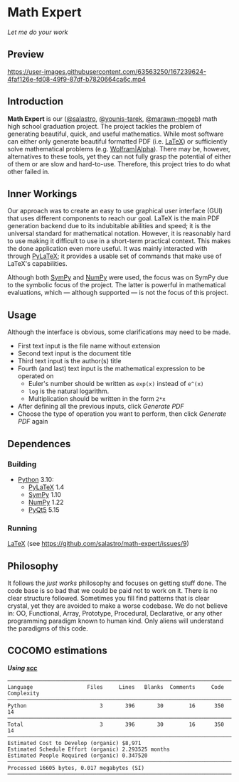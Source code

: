 <!-- vim:set et sw=4 ts=4 tw=72: -->
# Math Expert
*Let me do your work*

## Preview

https://user-images.githubusercontent.com/63563250/167239624-4faf126e-fd08-49f9-87df-b7820664ca6c.mp4

## Introduction

**Math Expert** is our ([@salastro](https://github.com/salastro), [@younis-tarek](https://github.com/younis-tarek),
[@marawn-mogeb](https://github.com/marawan-mogeb)) math high school
graduation project. The project tackles the problem of generating
beautiful, quick, and useful mathematics. While most software can either
only generate beautiful formatted PDF (i.e. [LaTeX](https://www.latex-project.org/))
or sufficiently solve mathematical problems (e.g. [Wolfram|Alpha](https://wolframalpha.com/)).
There may be, however, alternatives to these tools, yet they can not
fully grasp the potential of either of them or are slow and hard-to-use.
Therefore, this project tries to do what other failed in.

## Inner Workings

Our approach was to create an easy to use graphical user interface (GUI)
that uses different components to reach our goal. LaTeX is the main PDF
generation backend due to its indubitable abilities and speed; it is the
universal standard for mathematical notation. However, it is reasonably
hard to use making it difficult to use in a short-term practical
context. This makes the done application even more useful. It was mainly
interacted with through [PyLaTeX](https://jeltef.github.io/PyLaTeX/); it
provides a usable set of commands that make use of LaTeX's capabilities.

Although both [SymPy](https://www.sympy.org/) and [NumPy](https://numpy.org/)
were used, the focus was on SymPy due to the symbolic focus of the
project. The latter is powerful in mathematical evaluations, which
— although supported — is not the focus of this project.

## Usage

Although the interface is obvious, some clarifications may need to be
made.
* First text input is the file name without extension
* Second text input is the document title
* Third text input is the author(s) title
* Fourth (and last) text input is the mathematical expression to be
  operated on
    * Euler's number should be written as `exp(x)` instead of `e^(x)`
    * `log` is the natural logarithm.
    * Multiplication should be written in the form `2*x`
* After defining all the previous inputs, click *Generate PDF*
* Choose the type of operation you want to perform, then click *Generate
  PDF* again

## Dependences
### Building
* [Python](https://www.python.org/) 3.10:
    * [PyLaTeX](https://jeltef.github.io/PyLaTeX/) 1.4
    * [SymPy](https://www.sympy.org/) 1.10
    * [NumPy](https://numpy.org/) 1.22
    * [PyQt5](https://www.riverbankcomputing.com/software/pyqt/) 5.15
### Running
[LaTeX](https://www.latex-project.org/) (see https://github.com/salastro/math-expert/issues/9)

## Philosophy

It follows the *just works* philosophy and focuses on getting stuff
done. The code base is so bad that we could be paid not to work on it.
There is no clear structure followed. Sometimes you fill find patterns
that is clear crystal, yet they are avoided to make a worse codebase. We
do not believe in: OO, Functional, Array, Prototype, Procedural,
Declarative, or any other programming paradigm known to human kind. Only
aliens will understand the paradigms of this code.

## COCOMO estimations
***Using [scc](https://github.com/boyter/scc)***
```
───────────────────────────────────────────────────────────────────────────────
Language                 Files     Lines   Blanks  Comments     Code Complexity
───────────────────────────────────────────────────────────────────────────────
Python                       3       396       30        16      350         14
───────────────────────────────────────────────────────────────────────────────
Total                        3       396       30        16      350         14
───────────────────────────────────────────────────────────────────────────────
Estimated Cost to Develop (organic) $8,971
Estimated Schedule Effort (organic) 2.293525 months
Estimated People Required (organic) 0.347520
───────────────────────────────────────────────────────────────────────────────
Processed 16605 bytes, 0.017 megabytes (SI)
───────────────────────────────────────────────────────────────────────────────

```
